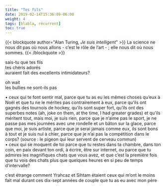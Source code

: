```yaml
---
title: "Tes fils"
date: 2019-02-14T15:36:09-06:00
weight: 4
tags: [blabla, récurrent]
toc: true
---
```


{{< blockquote author="Alan Turing, *Je suis intelligent*" >}}
La science ne nous dit pas où nous allons - c’est le rôle de l’art - ; elle nous dit où nous sommes.
{{< /blockquote >}}

sais-tu que tes fils  
tes chéris adorés  
auraient fait des excellents intimidateurs?  


oh wait  
les bullies ne sont-ils pas  

•	ceux qui te font sentir mal, parce que tu as eu les mêmes choses qu’eux à Noël et que tu ne le mérites pas contrairement à eux, parce qu’ils ont gagnés des tournois de hockey, qu’ils sont super fort, qu’ils ont des superbes notes (ah, joke on them, at the time, I had greater grades) et qu’ils méritent tout, mais moi, je suis rien, parce que je n’aime pas le sport, je ne passe pas mes journées avec une rondelle et un bâton sur la glace, parce que moi, je suis artiste, parce que je serai jamais comme eux, ils sont bons à tout et je suis nul à chier, parce que je n’ai pas la compétition dans le corps? (source : le pigeon qui leur servent de cerveau commun)  
•	ceux qui se moquent de toi parce que tu restes dans ta chambre, dans ton coin, en paix devant ton ordi, à écrire, être sur internet, ou parce que tu admires les magnifiques chats que vous avez, et que c’est la première fois que tu vois des chats plus que quelques heures en si peu de temps d’intervalle?  

c’est étrange comment Yrahcaz et Sihtam étaient ceux qui m’ont le moins fait mal durant ces dix-sept années de couple que tu as eu avec mon père
